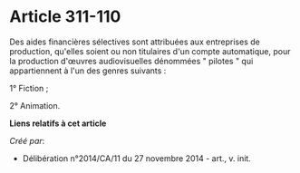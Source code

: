 # Article 311-110

Des aides financières sélectives sont attribuées aux entreprises de production, qu'elles soient ou non titulaires d'un compte
automatique, pour la production d'œuvres audiovisuelles dénommées " pilotes " qui appartiennent à l'un des genres suivants : 

1° Fiction ; 

2° Animation.

**Liens relatifs à cet article**

_Créé par_:

  - Délibération n°2014/CA/11 du 27 novembre 2014 - art., v. init.
